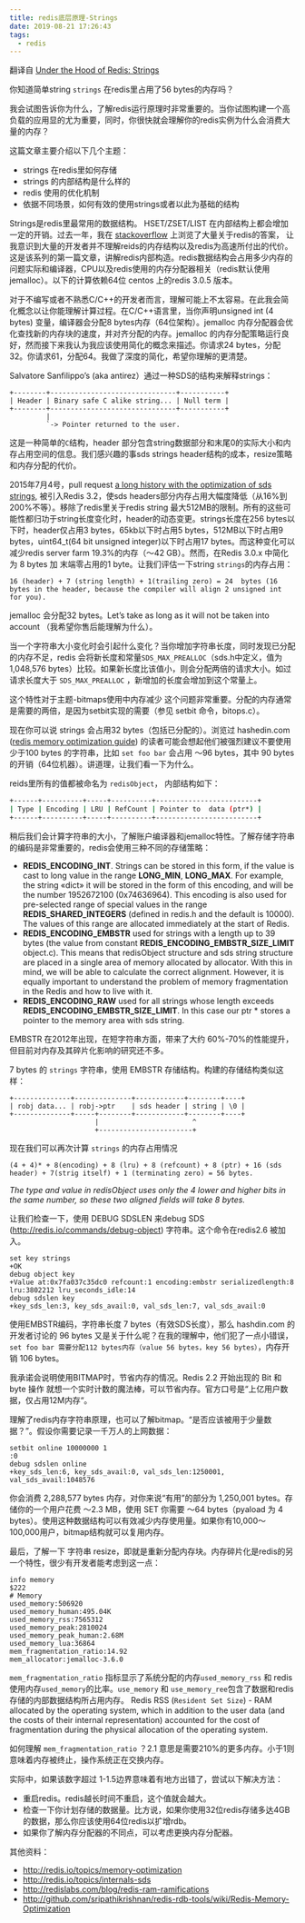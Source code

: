 ```yaml
---
title: redis底层原理-Strings
date: 2019-08-21 17:26:43
tags:
  - redis
---
```




翻译自 [Under the Hood of Redis: Strings](http://redisplanet.com/redis/under-the-hood-of-redis-strings/)

你知道简单string `strings` 在redis里占用了56 bytes的内存吗？

我会试图告诉你为什么，了解redis运行原理时非常重要的。当你试图构建一个高负载的应用显的尤为重要，同时，你很快就会理解你的redis实例为什么会消费大量的内存？

<!-- more -->

这篇文章主要介绍以下几个主题：

- strings 在redis里如何存储
- strings 的内部结构是什么样的
- redis 使用的优化机制
- 依据不同场景，如何有效的使用strings或者以此为基础的结构

Strings是redis里最常用的数据结构。 HSET/ZSET/LIST 在内部结构上都会增加一定的开销。过去一年，我在  [stackoverflow](http://stackoverflow.com/) 上浏览了大量关于redis的答案， 让我意识到大量的开发者并不理解reids的内存结构以及redis为高速所付出的代价。这是该系列的第一篇文章，讲解redis内部构造。redis数据结构会占用多少内存的问题实际和编译器，CPU以及redis使用的内存分配器相关（redis默认使用jemalloc）。以下的计算依赖64位 centos 上的redis 3.0.5 版本。

对于不编写或者不熟悉C/C++的开发者而言，理解可能上不太容易。在此我会简化概念以让你能理解计算过程。在C/C++语言里，当你声明unsigned int (4  bytes) 变量，编译器会分配8 bytes内存（64位架构）。jemalloc 内存分配器会优化查找新的内存块的速度，并对齐分配的内存。jemalloc 的内存分配策略运行良好，然而接下来我认为我应该使用简化的概念来描述。你请求24 bytes，分配32。你请求61，分配64。我做了深度的简化，希望你理解的更清楚。

Salvatore Sanfilippo’s (aka antirez）通过一种SDS的结构来解释strings：

```shell
+--------+-------------------------------+-----------+
| Header | Binary safe C alike string... | Null term |
+--------+-------------------------------+-----------+
         |
         `-> Pointer returned to the user.
```

这是一种简单的`C`结构，header 部分包含string数据部分和末尾0的实际大小和内存占用空间的信息。我们感兴趣的事sds strings header结构的成本，resize策略和内存分配的代价。

2015年7月4号，pull request  [a long history with the optimization of sds strings](https://github.com/antirez/redis/pull/2509), 被引入Redis 3.2，使sds headers部分内存占用大幅度降低（从16%到200%不等）。移除了redis里关于redis string 最大512MB的限制。所有的这些可能性都归功于string长度变化时，header的动态变更。strings长度在256 bytes以下时，header仅占用3 bytes，65kb以下时占用5 bytes，512MB以下时占用9 bytes，uint64_t(64 bit unsigned integer)以下时占用17 bytes。而这种变化可以减少redis server farm 19.3%的内存（～42 GB）。然而，在Redis 3.0.x 中简化为 8 bytes 加 末端零占用的1 byte。让我们评估一下string `strings`的内存占用：

```shell
16 (header) + 7 (string length) + 1(trailing zero) = 24  bytes (16  bytes in the header, because the compiler will align 2 unsigned int for you).
```

jemalloc 会分配32 bytes。Let’s take as long as it will not be taken into account （我希望你售后能理解为什么）。

当一个字符串大小变化时会引起什么变化？当你增加字符串长度，同时发现已分配的内存不足，redis 会将新长度和常量`SDS_MAX_PREALLOC`（sds.h中定义，值为1,048,576 bytes）比较。如果新长度比该值小，则会分配两倍的请求大小。如过请求长度大于 `SDS_MAX_PREALLOC` ，新增加的长度会增加到这个常量上。

这个特性对于主题-bitmaps使用中内存减少 这个问题非常重要。分配的内存通常是需要的两倍，是因为setbit实现的需要（参见 setbit 命令，bitops.c）。

现在你可以说 strings 会占用32 bytes（包括已分配的）。浏览过 hashedin.com ([redis memory optimization guide](https://github.com/sripathikrishnan/redis-rdb-tools/wiki/Redis-Memory-Optimization)) 的读者可能会想起他们被强烈建议不要使用少于100 bytes 的字符串，比如 `set foo bar` 会占用 ～96 bytes，其中 90 bytes 的开销（64位机器）。讲道理，让我们看一下为什么。

reids里所有的值都被命名为 `redisObject`， 内部结构如下：

```sh
+------+----------+-----+----------+-------------------------+
| Type | Encoding | LRU | RefCount | Pointer to  data (ptr*) |
+------+----------+-----+----------+-------------------------+
```

稍后我们会计算字符串的大小，了解账户编译器和jemalloc特性。了解存储字符串的编码是非常重要的，redis会使用三种不同的存储策略：

- **REDIS_ENCODING_INT**. Strings can be stored in this form, if the value is cast to long value in the range **LONG_MIN**, **LONG_MAX**. For example, the string «dict» it will be stored in the form of this encoding, and will be the number 1952672100 (0x74636964). This encoding is also used for pre-selected range of special values in the range **REDIS_SHARED_INTEGERS** (defined in redis.h and the default is 10000). The values of this range are allocated immediately at the start of Redis.
- **REDIS_ENCODING_EMBSTR** used for strings with a length up to 39 bytes (the value from constant **REDIS_ENCODING_EMBSTR_SIZE_LIMIT** object.c). This means that redisObject structure and sds string structure are placed in a single area of memory allocated by allocator. With this in mind, we will be able to calculate the correct alignment. However, it is equally important to understand the problem of memory fragmentation in the Redis and how to live with it.
- **REDIS_ENCODING_RAW** used for all strings whose length exceeds **REDIS_ENCODING_EMBSTR_SIZE_LIMIT**. In this case our ptr * stores a pointer to the memory area with sds string.

EMBSTR 在2012年出现，在短字符串方面，带来了大约 60%-70%的性能提升，但目前对内存及其碎片化影响的研究还不多。

7 bytes 的 `strings` 字符串，使用 EMBSTR 存储结构。构建的存储结构类似这样：

```shell
+--------------+--------------+------------+--------+----+
| robj data... | robj->ptr    | sds header | string | \0 |
+--------------+-----+--------+------------+--------+----+
                     |                       ^
                     +-----------------------+
```



现在我们可以再次计算 `strings` 的内存占用情况

```shell
(4 + 4)* + 8(encoding) + 8 (lru) + 8 (refcount) + 8 (ptr) + 16 (sds header) + 7(strig itself) + 1 (terminating zero) = 56 bytes.
```

*The type and value in redisObject uses only the 4 lower and higher bits in the same number, so these two aligned fields will take 8 bytes.*

让我们检查一下，使用 DEBUG SDSLEN 来debug SDS (http://redis.io/commands/debug-object) 字符串。这个命令在redis2.6 被加入。

```shell
set key strings
+OK
debug object key
+Value at:0x7fa037c35dc0 refcount:1 encoding:embstr serializedlength:8 lru:3802212 lru_seconds_idle:14
debug sdslen key
+key_sds_len:3, key_sds_avail:0, val_sds_len:7, val_sds_avail:0
```

使用EMBSTR编码，字符串长度 7 bytes（有效SDS长度），那么 hashdin.com 的开发者讨论的 96 bytes 又是关于什么呢？在我的理解中，他们犯了一点小错误，`set foo bar 需要分配112 bytes内存（value 56 bytes，key 56 bytes）`，内存开销 106 bytes。

我承诺会说明使用BITMAP时，节省内存的情况。Redis 2.2 开始出现的 Bit 和 byte 操作 就想一个实时计数的魔法棒，可以节省内存。官方口号是“上亿用户数据，仅占用12M内存“。

理解了redis内存字符串原理，也可以了解bitmap。“是否应该被用于少量数据？”。假设你需要记录一千万人的上网数据：

```shell
setbit online 10000000 1
:0
debug sdslen online
+key_sds_len:6, key_sds_avail:0, val_sds_len:1250001, val_sds_avail:1048576
```

你会消费 2,288,577 bytes 内存，对你来说“有用”的部分为 1,250,001 bytes。存储你的一个用户花费 ～2.3 MB，使用 SET 你需要 ～64 bytes（pyaload 为 4 bytes）。使用这种数据结构可以有效减少内存使用量。如果你有10,000～100,000用户，bitmap结构就可以复用内存。

最后，了解一下 字符串 resize，即就是重新分配内存块。内存碎片化是redis的另一个特性，很少有开发者能考虑到这一点：

```shell
info memory
$222
# Memory
used_memory:506920
used_memory_human:495.04K
used_memory_rss:7565312
used_memory_peak:2810024
used_memory_peak_human:2.68M
used_memory_lua:36864
mem_fragmentation_ratio:14.92
mem_allocator:jemalloc-3.6.0
```

`mem_fragmentation_ratio` 指标显示了系统分配的内存`used_memory_rss` 和 redis使用内存`used_memory`的比率。`use_memory` 和 `use_memory_ree`包含了数据和redis存储的内部数据结构所占用内存。 Redis RSS (`Resident Set Size`) - RAM allocated by the operating system, which in addition to the user data (and the costs of their internal representation) accounted for the cost of fragmentation during the physical allocation of the operating system.

如何理解 `mem_fragmentation_ratio` ？2.1 意思是需要210%的更多内存。小于1则意味着内存被终止，操作系统正在交换内存。

实际中，如果该数字超过 1-1.5边界意味着有地方出错了，尝试以下解决方法：

- 重启redis。redis越长时间不重启，这个值就会越大。
- 检查一下你计划存储的数据量。比方说，如果你使用32位redis存储多达4GB的数据，那么你应该使用64位redis以扩增rdb。
- 如果你了解内存分配器的不同点，可以考虑更换内存分配器。

其他资料：

- http://redis.io/topics/memory-optimization
- http://redis.io/topics/internals-sds
- http://redislabs.com/blog/redis-ram-ramifications
- http://github.com/sripathikrishnan/redis-rdb-tools/wiki/Redis-Memory-Optimization